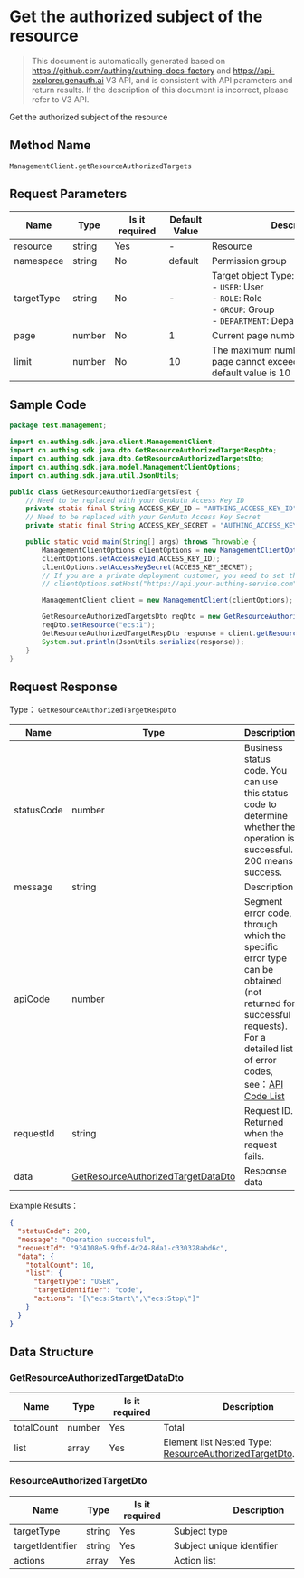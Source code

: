 # Get the authorized subject of the resource

<!--
Warning ⚠️:
Do not modify this document directly,
https://github\.com/Authing/authing-docs-factory
Use this project to generate
-->

<LastUpdated />

> This document is automatically generated based on https://github.com/authing/authing-docs-factory and https://api-explorer.genauth.ai V3 API, and is consistent with API parameters and return results. If the description of this document is incorrect, please refer to V3 API.

Get the authorized subject of the resource

## Method Name

`ManagementClient.getResourceAuthorizedTargets`

## Request Parameters

| Name       | Type   | <div style="width:80px">Is it required</div> | <div style="width:60px">Default Value</div> | <div style="width:300px">Description</div>                                                                    | <div style="width:200px">Example Value</div> |
| ---------- | ------ | -------------------------------------------- | ------------------------------------------- | ------------------------------------------------------------------------------------------------------------- | -------------------------------------------- |
| resource   | string | Yes                                          | -                                           | Resource                                                                                                      | `ecs:1`                                      |
| namespace  | string | No                                           | default                                     | Permission group                                                                                              |                                              |
| targetType | string | No                                           | -                                           | Target object Type:<br>- `USER`: User<br>- `ROLE`: Role<br>- `GROUP`: Group<br>- `DEPARTMENT`: Department<br> | `USER`                                       |
| page       | number | No                                           | 1                                           | Current page number, starting from 1                                                                          | `1`                                          |
| limit      | number | No                                           | 10                                          | The maximum number of pages per page cannot exceed 50, and the default value is 10                            | `10`                                         |

## Sample Code

```java
package test.management;

import cn.authing.sdk.java.client.ManagementClient;
import cn.authing.sdk.java.dto.GetResourceAuthorizedTargetRespDto;
import cn.authing.sdk.java.dto.GetResourceAuthorizedTargetsDto;
import cn.authing.sdk.java.model.ManagementClientOptions;
import cn.authing.sdk.java.util.JsonUtils;

public class GetResourceAuthorizedTargetsTest {
    // Need to be replaced with your GenAuth Access Key ID
    private static final String ACCESS_KEY_ID = "AUTHING_ACCESS_KEY_ID";
    // Need to be replaced with your GenAuth Access Key Secret
    private static final String ACCESS_KEY_SECRET = "AUTHING_ACCESS_KEY_SECRET";

    public static void main(String[] args) throws Throwable {
        ManagementClientOptions clientOptions = new ManagementClientOptions();
        clientOptions.setAccessKeyId(ACCESS_KEY_ID);
        clientOptions.setAccessKeySecret(ACCESS_KEY_SECRET);
        // If you are a private deployment customer, you need to set the GenAuth service domain name
        // clientOptions.setHost("https://api.your-authing-service.com");

        ManagementClient client = new ManagementClient(clientOptions);

        GetResourceAuthorizedTargetsDto reqDto = new GetResourceAuthorizedTargetsDto();
        reqDto.setResource("ecs:1");
        GetResourceAuthorizedTargetRespDto response = client.getResourceAuthorizedTargets(reqDto);
        System.out.println(JsonUtils.serialize(response));
    }
}

```

## Request Response

Type： `GetResourceAuthorizedTargetRespDto`

| Name       | Type                                                                                 | Description                                                                                                                                                                                                                                                                                                                                       |
| ---------- | ------------------------------------------------------------------------------------ | ------------------------------------------------------------------------------------------------------------------------------------------------------------------------------------------------------------------------------------------------------------------------------------------------------------------------------------------------- |
| statusCode | number                                                                               | Business status code. You can use this status code to determine whether the operation is successful. 200 means success.                                                                                                                                                                                                                           |
| message    | string                                                                               | Description                                                                                                                                                                                                                                                                                                                                       |
| apiCode    | number                                                                               | Segment error code, through which the specific error type can be obtained (not returned for successful requests). For a detailed list of error codes, see：[API Code List](https://api-explorer.genauth.ai/?tag=group/%E5%BC%80%E5%8F%91%E5%87%86%E5%A4%87#tag/%E5%BC%80%E5%8F%91%E5%87%86%E5%A4%87/%E9%94%99%E8%AF%AF%E5%A4%84%E7%90%86/apiCode) |
| requestId  | string                                                                               | Request ID. Returned when the request fails.                                                                                                                                                                                                                                                                                                      |
| data       | <a href="#GetResourceAuthorizedTargetDataDto">GetResourceAuthorizedTargetDataDto</a> | Response data                                                                                                                                                                                                                                                                                                                                     |

Example Results：

```json
{
  "statusCode": 200,
  "message": "Operation successful",
  "requestId": "934108e5-9fbf-4d24-8da1-c330328abd6c",
  "data": {
    "totalCount": 10,
    "list": {
      "targetType": "USER",
      "targetIdentifier": "code",
      "actions": "[\"ecs:Start\",\"ecs:Stop\"]"
    }
  }
}
```

## Data Structure

### <a id="GetResourceAuthorizedTargetDataDto"></a> GetResourceAuthorizedTargetDataDto

| Name       | Type   | <div style="width:80px">Is it required</div> | <div style="width:300px">Description</div>                                                        | <div style="width:200px">Example Value</div> |
| ---------- | ------ | -------------------------------------------- | ------------------------------------------------------------------------------------------------- | -------------------------------------------- |
| totalCount | number | Yes                                          | Total                                                                                             | `10`                                         |
| list       | array  | Yes                                          | Element list Nested Type: <a href="#ResourceAuthorizedTargetDto">ResourceAuthorizedTargetDto</a>. |                                              |

### <a id="ResourceAuthorizedTargetDto"></a> ResourceAuthorizedTargetDto

| Name             | Type   | <div style="width:80px">Is it required</div> | <div style="width:300px">Description</div> | <div style="width:200px">Example Value</div> |
| ---------------- | ------ | -------------------------------------------- | ------------------------------------------ | -------------------------------------------- |
| targetType       | string | Yes                                          | Subject type                               | USER                                         |
| targetIdentifier | string | Yes                                          | Subject unique identifier                  | `code`                                       |
| actions          | array  | Yes                                          | Action list                                | `["ecs:Start","ecs:Stop"]`                   |
